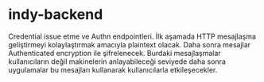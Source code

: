 # indy-backend

Credential issue etme ve Authn endpointleri. İlk aşamada HTTP mesajlaşma geliştirmeyi kolaylaştırmak amacıyla plaintext olacak. Daha sonra mesajlar Authenticated encryption ile şifrelenecek. Burdaki mesajlaşmalar kullanıcıların değil makinelerin anlayabileceği seviyede daha sonra uygulamalar bu mesajları kullanarak kullanıcılarla etkileşecekler.